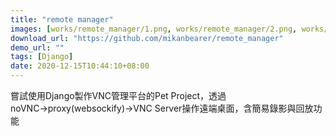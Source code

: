 ```yaml
---
title: "remote manager"
images: [works/remote_manager/1.png, works/remote_manager/2.png, works/remote_manager/3.png, works/remote_manager/4.png]
download_url: "https://github.com/mikanbearer/remote_manager"
demo_url: ""
tags: [Django]
date: 2020-12-15T10:44:10+08:00
---
```

嘗試使用Django製作VNC管理平台的Pet Project，透過noVNC→proxy(websockify)→VNC Server操作遠端桌面，含簡易錄影與回放功能